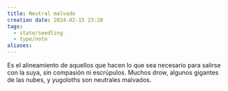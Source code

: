 ```yaml
---
title: Neutral malvado
creation date: 2024-02-15 23:28
tags:
  - state/seedling
  - type/note
aliases:
---
```

Es el alineamiento de aquellos que hacen lo que sea  necesario para salirse con la suya, sin compasión ni escrúpulos. Muchos drow, algunos gigantes de las nubes, y yugoloths son neutrales malvados.